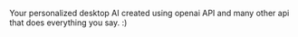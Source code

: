Your personalized desktop AI created using openai API and many other api that does everything you say. :)
